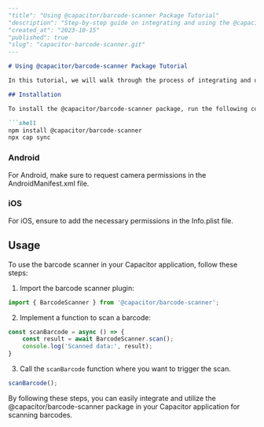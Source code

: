 ```markdown
---
"title": "Using @capacitor/barcode-scanner Package Tutorial"
"description": "Step-by-step guide on integrating and using the @capacitor/barcode-scanner package for scanning barcodes in a Capacitor application."
"created_at": "2023-10-15"
"published": true
"slug": "capacitor-barcode-scanner.git"
---

# Using @capacitor/barcode-scanner Package Tutorial

In this tutorial, we will walk through the process of integrating and using the @capacitor/barcode-scanner package to scan barcodes in a Capacitor application.

## Installation

To install the @capacitor/barcode-scanner package, run the following command in your Capacitor project:

```shell
npm install @capacitor/barcode-scanner
npx cap sync
```

### Android

For Android, make sure to request camera permissions in the AndroidManifest.xml file.

### iOS

For iOS, ensure to add the necessary permissions in the Info.plist file.

## Usage

To use the barcode scanner in your Capacitor application, follow these steps:

1. Import the barcode scanner plugin:

```javascript
import { BarcodeScanner } from '@capacitor/barcode-scanner';
```

2. Implement a function to scan a barcode:

```javascript
const scanBarcode = async () => {
    const result = await BarcodeScanner.scan();
    console.log('Scanned data:', result);
}
```

3. Call the `scanBarcode` function where you want to trigger the scan.

```javascript
scanBarcode();
```

By following these steps, you can easily integrate and utilize the @capacitor/barcode-scanner package in your Capacitor application for scanning barcodes.

``` 
